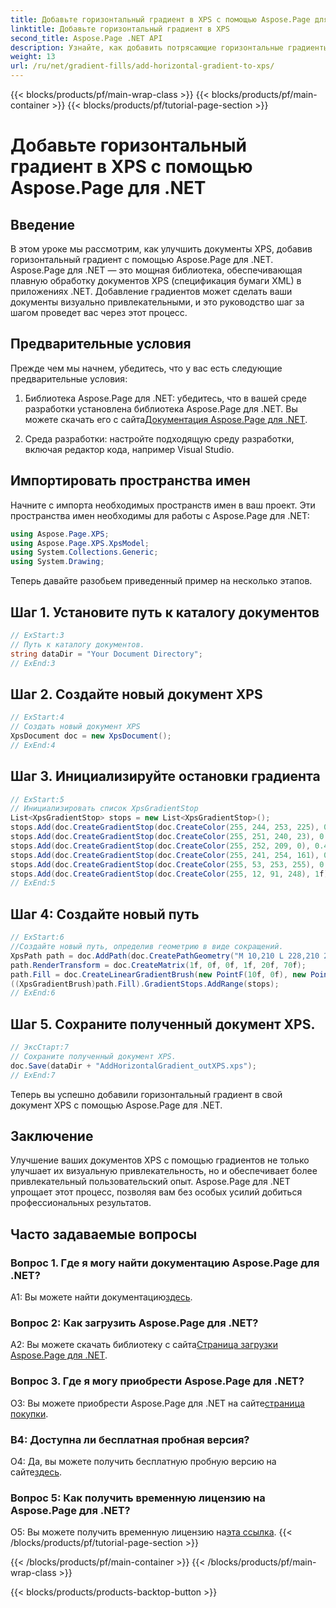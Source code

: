 ```yaml
---
title: Добавьте горизонтальный градиент в XPS с помощью Aspose.Page для .NET
linktitle: Добавьте горизонтальный градиент в XPS
second_title: Aspose.Page .NET API
description: Узнайте, как добавить потрясающие горизонтальные градиенты в ваши документы XPS с помощью Aspose.Page для .NET. Повышайте визуальную привлекательность без особых усилий.
weight: 13
url: /ru/net/gradient-fills/add-horizontal-gradient-to-xps/
---
```


{{< blocks/products/pf/main-wrap-class >}}
{{< blocks/products/pf/main-container >}}
{{< blocks/products/pf/tutorial-page-section >}}

# Добавьте горизонтальный градиент в XPS с помощью Aspose.Page для .NET

## Введение

В этом уроке мы рассмотрим, как улучшить документы XPS, добавив горизонтальный градиент с помощью Aspose.Page для .NET. Aspose.Page для .NET — это мощная библиотека, обеспечивающая плавную обработку документов XPS (спецификация бумаги XML) в приложениях .NET. Добавление градиентов может сделать ваши документы визуально привлекательными, и это руководство шаг за шагом проведет вас через этот процесс.

## Предварительные условия

Прежде чем мы начнем, убедитесь, что у вас есть следующие предварительные условия:

1.  Библиотека Aspose.Page для .NET: убедитесь, что в вашей среде разработки установлена библиотека Aspose.Page для .NET. Вы можете скачать его с сайта[Документация Aspose.Page для .NET](https://reference.aspose.com/page/net/).

2. Среда разработки: настройте подходящую среду разработки, включая редактор кода, например Visual Studio.

## Импортировать пространства имен

Начните с импорта необходимых пространств имен в ваш проект. Эти пространства имен необходимы для работы с Aspose.Page для .NET:

```csharp
using Aspose.Page.XPS;
using Aspose.Page.XPS.XpsModel;
using System.Collections.Generic;
using System.Drawing;
```

Теперь давайте разобьем приведенный пример на несколько этапов.

## Шаг 1. Установите путь к каталогу документов

```csharp
// ExStart:3
// Путь к каталогу документов.
string dataDir = "Your Document Directory";
// ExEnd:3
```

## Шаг 2. Создайте новый документ XPS

```csharp
// ExStart:4
// Создать новый документ XPS
XpsDocument doc = new XpsDocument();
// ExEnd:4
```

## Шаг 3. Инициализируйте остановки градиента

```csharp
// ExStart:5
// Инициализировать список XpsGradientStop
List<XpsGradientStop> stops = new List<XpsGradientStop>();
stops.Add(doc.CreateGradientStop(doc.CreateColor(255, 244, 253, 225), 0.0673828f));
stops.Add(doc.CreateGradientStop(doc.CreateColor(255, 251, 240, 23), 0.314453f));
stops.Add(doc.CreateGradientStop(doc.CreateColor(255, 252, 209, 0), 0.482422f));
stops.Add(doc.CreateGradientStop(doc.CreateColor(255, 241, 254, 161), 0.634766f));
stops.Add(doc.CreateGradientStop(doc.CreateColor(255, 53, 253, 255), 0.915039f));
stops.Add(doc.CreateGradientStop(doc.CreateColor(255, 12, 91, 248), 1f));
// ExEnd:5
```

## Шаг 4: Создайте новый путь

```csharp
// ExStart:6
//Создайте новый путь, определив геометрию в виде сокращений.
XpsPath path = doc.AddPath(doc.CreatePathGeometry("M 10,210 L 228,210 228,300 10,300"));
path.RenderTransform = doc.CreateMatrix(1f, 0f, 0f, 1f, 20f, 70f);
path.Fill = doc.CreateLinearGradientBrush(new PointF(10f, 0f), new PointF(228f, 0f));
((XpsGradientBrush)path.Fill).GradientStops.AddRange(stops);
// ExEnd:6
```

## Шаг 5. Сохраните полученный документ XPS.

```csharp
// ЭксСтарт:7
// Сохраните полученный документ XPS.
doc.Save(dataDir + "AddHorizontalGradient_outXPS.xps");
// ExEnd:7
```

Теперь вы успешно добавили горизонтальный градиент в свой документ XPS с помощью Aspose.Page для .NET.

## Заключение

Улучшение ваших документов XPS с помощью градиентов не только улучшает их визуальную привлекательность, но и обеспечивает более привлекательный пользовательский опыт. Aspose.Page для .NET упрощает этот процесс, позволяя вам без особых усилий добиться профессиональных результатов.

## Часто задаваемые вопросы

### Вопрос 1. Где я могу найти документацию Aspose.Page для .NET?

 A1: Вы можете найти документацию[здесь](https://reference.aspose.com/page/net/).

### Вопрос 2: Как загрузить Aspose.Page для .NET?

 A2: Вы можете скачать библиотеку с сайта[Страница загрузки Aspose.Page для .NET](https://releases.aspose.com/page/net/).

### Вопрос 3. Где я могу приобрести Aspose.Page для .NET?

 О3: Вы можете приобрести Aspose.Page для .NET на сайте[страница покупки](https://purchase.aspose.com/buy).

### В4: Доступна ли бесплатная пробная версия?

 О4: Да, вы можете получить бесплатную пробную версию на сайте[здесь](https://releases.aspose.com/).

### Вопрос 5: Как получить временную лицензию на Aspose.Page для .NET?

 О5: Вы можете получить временную лицензию на[эта ссылка](https://purchase.aspose.com/temporary-license/).
{{< /blocks/products/pf/tutorial-page-section >}}

{{< /blocks/products/pf/main-container >}}
{{< /blocks/products/pf/main-wrap-class >}}

{{< blocks/products/products-backtop-button >}}
